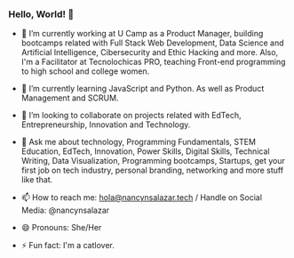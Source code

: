### Hello, World! 👋


- 🔭 I’m currently working at U Camp as a Product Manager, building bootcamps related with Full Stack Web Development, Data Science and Artificial Intelligence, Cibersecurity and Ethic Hacking and more.  Also, I'm a Facilitator at Tecnolochicas PRO, teaching Front-end programming to high school and college women.
  
- 🌱 I’m currently learning JavaScript and Python. As well as Product Management and SCRUM.
  
- 👯 I’m looking to collaborate on projects related with EdTech, Entrepreneurship, Innovation and Technology.
  
- 💬 Ask me about technology, Programming Fundamentals, STEM Education, EdTech, Innovation, Power Skills, Digital Skills, Technical Writing, Data Visualization, Programming bootcamps, Startups, get your first job on tech industry, personal branding, networking and more stuff like that.

- 📫 How to reach me: hola@nancynsalazar.tech / Handle on Social Media: @nancynsalazar
  
- 😄 Pronouns: She/Her
  
- ⚡ Fun fact: I'm a catlover.




